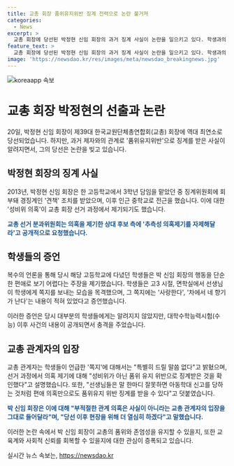 ```yaml
---
title: 교총 회장 품위유지위반 징계 전력으로 논란 불거져
categories:
  - News
excerpt: >
  교총 회장에 당선된 박정현 신임 회장의 과거 징계 사실이 논란을 일으키고 있다. 학생과의 관계를 놓고 품위유지위반으로 징계를 받았으며, 선거과정에서 성비위 의혹이 제기되었지만, 교총 관계자는 이를 부인하고 있다. 박 신임 회장은 논란에 대해 부인하고 열심히 더 노력하겠다고 말하였으나, 고3 때 발견된 쪽지로 인해 학생들의 주장이 제기되고 있다. 이에 대해 교총 관계자는 특별한 언급을 하지 않았다.
feature_text: >
  교총 회장에 당선된 박정현 신임 회장의 과거 징계 사실이 논란을 일으키고 있다. 학생과의 관계를 놓고 품위유지위반으로 징계를 받았으며, 선거과정에서 성비위 의혹이 제기되었지만, 교총 관계자는 이를 부인하고 있다. 박 신임 회장은 논란에 대해 부인하고 열심히 더 노력하겠다고 말하였으나, 고3 때 발견된 쪽지로 인해 학생들의 주장이 제기되고 있다. 이에 대해 교총 관계자는 특별한 언급을 하지 않았다.
image: 'https://newsdao.kr/res/images/meta/newsdao_breakingnews.jpg'
---
```


<p><img src="https://newsdao.kr/res/images/meta/newsdao_breakingnews.jpg" alt="koreaapp 속보" /></p>

<h1>교총 회장 박정현의 선출과 논란</h1>

<p>20일, 박정현 신임 회장이 제39대 한국교원단체총연합회(교총) 회장에 역대 최연소로 당선되었습니다. 하지만, 과거 제자와의 관계로 '품위유지위반'으로 징계를 받은 사실이 알려지면서, 그의 당선은 논란을 빚고 있습니다.</p>

<h2>박정현 회장의 징계 사실</h2>

<p>2013년, 박정현 신임 회장은 한 고등학교에서 3학년 담임을 맡았던 중 징계위원회에 회부돼 경징계인 '견책' 조치를 받았으며, 이후 인근 중학교로 전근을 했습니다. 이에 대한 '성비위 의혹'이 교총 회장 선거 과정에서 제기되기도 했습니다.</p>

<p><b><span style="color: #1a5490;">교총 선거 분과위원회는 의혹을 제기한 상대 후보 측에 '추측성 의혹제기를 자제해달라'고 공개적으로 요청했습니다.</span></b></p>

<h2>학생들의 증언</h2>

<p>복수의 언론을 통해 당시 해당 고등학교에 다녔던 학생들은 박 신임 회장의 행동을 단순한 편애로 보기 어렵다는 주장을 제기했습니다. 학생들은 고3 시절, 면학실에서 선생님이 학생에게 쪽지를 보내는 모습을 목격했으며, 그 쪽지에는 '사랑한다', '차에서 네 향기가 난다'는 내용이 적혀 있었다고 증언했습니다. </p>

<p>이러한 증언은 당시 대부분의 학생들에게는 알려지지 않았지만, 대학수학능력시험(수능) 이후 사건의 내용이 공개되면서 충격을 주었습니다.</p>

<h2>교총 관계자의 입장</h2>

<p>교총 관계자는 학생들이 언급한 '쪽지'에 대해서는 "특별히 드릴 말씀 없다"고 밝혔으며, 선거 과정에서 의혹 제기에 대해 "성비위가 아닌 품위 유지 위반으로 징계받은 것을 확인했다"고 설명했습니다. 또한, "선생님들은 말 한마디 잘못하면 아동학대 신고를 당하는 것처럼 편애 의혹만으로도 품위유지 위반 징계를 받을 수 있다"고 덧붙였습니다.</p>

<p><b><span style="color: #1a5490;">박 신임 회장은 이에 대해 "부적절한 관계 의혹은 사실이 아니라는 교총 관계자의 입장을 그대로 들어달라"며, "당선 이후 현장을 위해 더 열심히 하겠다"고 말했습니다.</span></b></p>

<p>이러한 논란 속에서 박 신임 회장이 교총의 품위와 존엄성을 유지할 수 있을지, 또한 교육계와 사회적 신뢰를 회복할 수 있을지에 대한 관심이 증폭되고 있습니다.</p>
실시간 뉴스 속보는, <a href="https://newsdao.kr" rel="dofollow">https://newsdao.kr</a>


